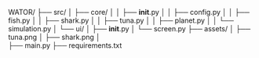 
WATOR/
├── src/
│   ├── core/
│   │   ├── __init__.py
│   │   ├── config.py
│   │   ├── fish.py
│   │   ├── shark.py
│   │   ├── tuna.py
│   │   ├── planet.py
│   │   └── simulation.py
│   └── ui/
│       ├── __init__.py
│       └── screen.py
├── assets/
│   ├── tuna.png
│   ├── shark.png
│   
├── main.py
├── requirements.txt

